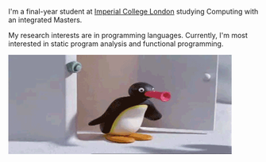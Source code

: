 <!--
### Hi there 👋

**rj14ng/rj14ng** is a ✨ _special_ ✨ repository because its `README.md` (this file) appears on your GitHub profile.

Here are some ideas to get you started:

- 🔭 I’m currently working on ...
- 🌱 I’m currently learning ...
- 👯 I’m looking to collaborate on ...
- 🤔 I’m looking for help with ...
- 💬 Ask me about ...
- 📫 How to reach me: ...
- 😄 Pronouns: ...
- ⚡ Fun fact: ...
-->

I'm a final-year student at [Imperial College London](https://www.imperial.ac.uk/computing/) studying Computing with an integrated Masters.

My research interests are in programming languages. Currently, I'm most interested in static program analysis and functional programming.

![noot noot](https://github.com/rj14ng/rj14ng/raw/master/pingu.gif)
